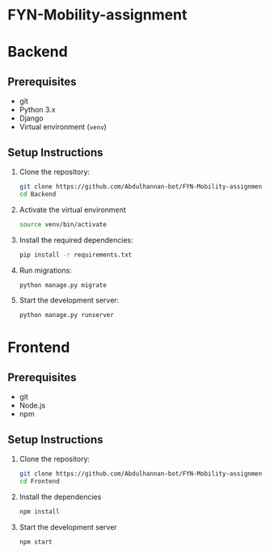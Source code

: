 # FYN-Mobility-assignment

# Backend
## Prerequisites
- git
- Python 3.x
- Django
- Virtual environment (`venv`)

## Setup Instructions

1. Clone the repository:

   ```bash
   git clone https://github.com/Abdulhannan-bot/FYN-Mobility-assignment.git
   cd Backend

2) Activate the virtual environment
   ```bash
   source venv/bin/activate

3) Install the required dependencies:
   ```bash
   pip install -r requirements.txt

4) Run migrations:
   ```bash
   python manage.py migrate

5) Start the development server:
   ```bash
   python manage.py runserver


# Frontend
## Prerequisites
- git
- Node.js
- npm

## Setup Instructions

1. Clone the repository:

   ```bash
   git clone https://github.com/Abdulhannan-bot/FYN-Mobility-assignment.git
   cd Frontend

2) Install the dependencies
   ```bash
   npm install

3) Start the development server
   ```bash
   npm start
